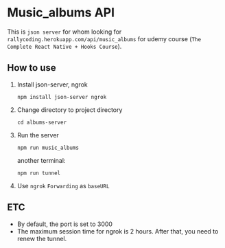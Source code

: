 # Music_albums API

This is `json server` for whom looking for `rallycoding.herokuapp.com/api/music_albums` for udemy course (`The Complete React Native + Hooks Course`). 

## How to use 

1. Install json-server, ngrok

   ```shell
   npm install json-server ngrok
   ```

2. Change directory to project directory 

   ```shell
   cd albums-server
   ```

3. Run the server

   ```shell
   npm run music_albums
   ```

    another terminal:

   ```shell
   npm run tunnel
   ```

4. Use `ngrok` `Forwarding` as `baseURL` 



## ETC

- By default, the port is set to 3000
- The maximum session time for ngrok is 2 hours. After that, you need to renew the tunnel.

